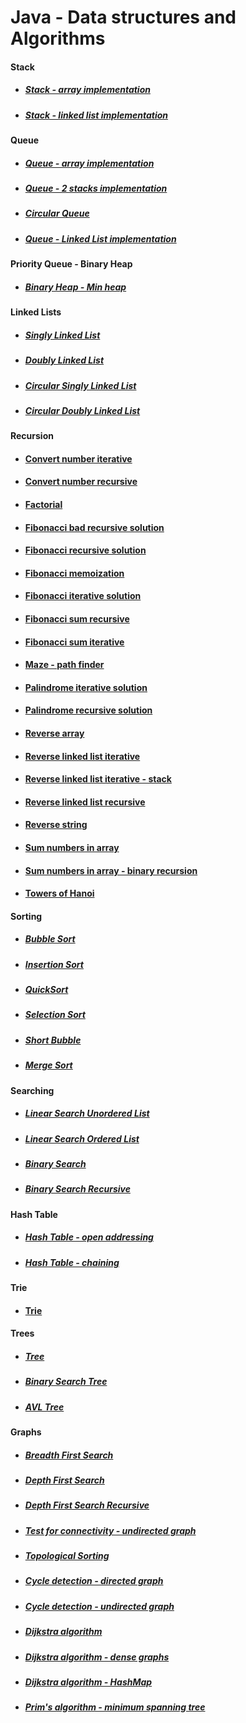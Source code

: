 # Java - Data structures and Algorithms 

#### Stack

- ##### [Stack - array implementation](https://github.com/ivanmmarkovic/Java-Data-Structures-and-Algorithms/tree/master/algorithms/src/main/java/ivanmarkovic/algorithms/stack/arrayimplementation)

- ##### [Stack - linked list implementation](https://github.com/ivanmmarkovic/Java-Data-Structures-and-Algorithms/tree/master/algorithms/src/main/java/ivanmarkovic/algorithms/stack/linkedlistimplementation)

#### Queue

- ##### [Queue - array implementation](https://github.com/ivanmmarkovic/Java-Data-Structures-and-Algorithms/tree/master/algorithms/src/main/java/ivanmarkovic/algorithms/queue/arrayimplementation)

- ##### [Queue - 2 stacks implementation](https://github.com/ivanmmarkovic/Java-Data-Structures-and-Algorithms/tree/master/algorithms/src/main/java/ivanmarkovic/algorithms/queue/stacksimplementation)

- ##### [Circular Queue](https://github.com/ivanmmarkovic/Java-Data-Structures-and-Algorithms/tree/master/algorithms/src/main/java/ivanmarkovic/algorithms/queue/circularqueue)

- ##### [Queue - Linked List implementation](https://github.com/ivanmmarkovic/Java-Data-Structures-and-Algorithms/tree/master/algorithms/src/main/java/ivanmarkovic/algorithms/queue/linkedlistimplementation)

#### Priority Queue - Binary Heap

- ##### [Binary Heap - Min heap](https://github.com/ivanmmarkovic/Java-Data-Structures-and-Algorithms/tree/master/algorithms/src/main/java/ivanmarkovic/algorithms/binaryheap)


#### Linked Lists 

- ##### [Singly Linked List](https://github.com/ivanmmarkovic/Java-Data-Structures-and-Algorithms/tree/master/algorithms/src/main/java/ivanmarkovic/algorithms/linkedlists/singlylinkedlists)

- ##### [Doubly Linked List](https://github.com/ivanmmarkovic/Java-Data-Structures-and-Algorithms/tree/master/algorithms/src/main/java/ivanmarkovic/algorithms/linkedlists/doublylinkedlist)

- ##### [Circular Singly Linked List](https://github.com/ivanmmarkovic/Java-Data-Structures-and-Algorithms/tree/master/algorithms/src/main/java/ivanmarkovic/algorithms/linkedlists/circularsinglylinkedlist)

- ##### [Circular Doubly Linked List](https://github.com/ivanmmarkovic/Java-Data-Structures-and-Algorithms/tree/master/algorithms/src/main/java/ivanmarkovic/algorithms/linkedlists/circulardoublylinkedlist)


#### Recursion

- #### [Convert number iterative](https://github.com/ivanmmarkovic/Java-Data-Structures-and-Algorithms/blob/master/algorithms/src/main/java/ivanmarkovic/algorithms/recursion/ConvertNumberIterative.java)

- #### [Convert number recursive](https://github.com/ivanmmarkovic/Java-Data-Structures-and-Algorithms/blob/master/algorithms/src/main/java/ivanmarkovic/algorithms/recursion/ConvertNumberRecursive.java)

- #### [Factorial](https://github.com/ivanmmarkovic/Java-Data-Structures-and-Algorithms/blob/master/algorithms/src/main/java/ivanmarkovic/algorithms/recursion/Factorial.java)

- #### [Fibonacci bad recursive solution](https://github.com/ivanmmarkovic/Java-Data-Structures-and-Algorithms/blob/master/algorithms/src/main/java/ivanmarkovic/algorithms/recursion/FibonacciRecursiveSolutionWorst.java)

- #### [Fibonacci recursive solution](https://github.com/ivanmmarkovic/Java-Data-Structures-and-Algorithms/blob/master/algorithms/src/main/java/ivanmarkovic/algorithms/recursion/FibonacciRecursiveSolution.java)

- #### [Fibonacci memoization](https://github.com/ivanmmarkovic/Java-Data-Structures-and-Algorithms/blob/master/algorithms/src/main/java/ivanmarkovic/algorithms/recursion/FibonacciMemoization.java)

- #### [Fibonacci iterative solution](https://github.com/ivanmmarkovic/Java-Data-Structures-and-Algorithms/blob/master/algorithms/src/main/java/ivanmarkovic/algorithms/recursion/FibonacciIterativeSolution.java)

- #### [Fibonacci sum recursive](https://github.com/ivanmmarkovic/Java-Data-Structures-and-Algorithms/blob/master/algorithms/src/main/java/ivanmarkovic/algorithms/recursion/FibonacciSumRecursive.java)

- #### [Fibonacci sum iterative](https://github.com/ivanmmarkovic/Java-Data-Structures-and-Algorithms/blob/master/algorithms/src/main/java/ivanmarkovic/algorithms/recursion/FibonacciSumIterative.java)

- #### [Maze - path finder](https://github.com/ivanmmarkovic/Java-Data-Structures-and-Algorithms/blob/master/algorithms/src/main/java/ivanmarkovic/algorithms/recursion/Maze.java)

- #### [Palindrome iterative solution](https://github.com/ivanmmarkovic/Java-Data-Structures-and-Algorithms/blob/master/algorithms/src/main/java/ivanmarkovic/algorithms/recursion/PalindromeIterative.java)

- #### [Palindrome recursive solution](https://github.com/ivanmmarkovic/Java-Data-Structures-and-Algorithms/blob/master/algorithms/src/main/java/ivanmarkovic/algorithms/recursion/PalindromeRecursive.java)

- #### [Reverse array](https://github.com/ivanmmarkovic/Java-Data-Structures-and-Algorithms/blob/master/algorithms/src/main/java/ivanmarkovic/algorithms/recursion/ReverseArray.java)

- #### [Reverse linked list iterative](https://github.com/ivanmmarkovic/Java-Data-Structures-and-Algorithms/blob/master/algorithms/src/main/java/ivanmarkovic/algorithms/recursion/ReverseLinkedListIterative.java)

- #### [Reverse linked list iterative - stack](https://github.com/ivanmmarkovic/Java-Data-Structures-and-Algorithms/blob/master/algorithms/src/main/java/ivanmarkovic/algorithms/recursion/ReverseLinkedListIterativeStack.java)

- #### [Reverse linked list recursive](https://github.com/ivanmmarkovic/Java-Data-Structures-and-Algorithms/blob/master/algorithms/src/main/java/ivanmarkovic/algorithms/recursion/ReverseLinkedListRecursive.java)

- #### [Reverse string](https://github.com/ivanmmarkovic/Java-Data-Structures-and-Algorithms/blob/master/algorithms/src/main/java/ivanmarkovic/algorithms/recursion/ReverseString.java)

- #### [Sum numbers in array](https://github.com/ivanmmarkovic/Java-Data-Structures-and-Algorithms/blob/master/algorithms/src/main/java/ivanmarkovic/algorithms/recursion/SumNumbersInArray.java)

- #### [Sum numbers in array - binary recursion](https://github.com/ivanmmarkovic/Java-Data-Structures-and-Algorithms/blob/master/algorithms/src/main/java/ivanmarkovic/algorithms/recursion/SumNumbersInArrayBinaryRecursion.java)

- #### [Towers of Hanoi](https://github.com/ivanmmarkovic/Java-Data-Structures-and-Algorithms/blob/master/algorithms/src/main/java/ivanmarkovic/algorithms/recursion/TowersOfHanoi.java)

#### Sorting

- ##### [Bubble Sort](https://github.com/ivanmmarkovic/Java-Data-Structures-and-Algorithms/blob/master/algorithms/src/main/java/ivanmarkovic/algorithms/sorting/BubbleSort.java)

- ##### [Insertion Sort](https://github.com/ivanmmarkovic/Java-Data-Structures-and-Algorithms/blob/master/algorithms/src/main/java/ivanmarkovic/algorithms/sorting/InsertionSort.java)

- ##### [QuickSort](https://github.com/ivanmmarkovic/Java-Data-Structures-and-Algorithms/blob/master/algorithms/src/main/java/ivanmarkovic/algorithms/sorting/QuickSort.java)

- ##### [Selection Sort](https://github.com/ivanmmarkovic/Java-Data-Structures-and-Algorithms/blob/master/algorithms/src/main/java/ivanmarkovic/algorithms/sorting/SelectionSort.java)

- ##### [Short Bubble](https://github.com/ivanmmarkovic/Java-Data-Structures-and-Algorithms/blob/master/algorithms/src/main/java/ivanmarkovic/algorithms/sorting/ShortBubble.java)

- ##### [Merge Sort](https://github.com/ivanmmarkovic/Java-Data-Structures-and-Algorithms/blob/master/algorithms/src/main/java/ivanmarkovic/algorithms/sorting/MergeSort.java)

#### Searching

- ##### [Linear Search Unordered List](https://github.com/ivanmmarkovic/Java-Data-Structures-and-Algorithms/blob/master/algorithms/src/main/java/ivanmarkovic/algorithms/searching/LinearSearchUnorderedList.java)

- ##### [Linear Search Ordered List](https://github.com/ivanmmarkovic/Java-Data-Structures-and-Algorithms/blob/master/algorithms/src/main/java/ivanmarkovic/algorithms/searching/LinearSearchOrderedList.java)

- ##### [Binary Search](https://github.com/ivanmmarkovic/Java-Data-Structures-and-Algorithms/blob/master/algorithms/src/main/java/ivanmarkovic/algorithms/searching/BinarySearch.java)

- ##### [Binary Search Recursive](https://github.com/ivanmmarkovic/Java-Data-Structures-and-Algorithms/blob/master/algorithms/src/main/java/ivanmarkovic/algorithms/searching/BinarySearchRecursive.java)

#### Hash Table

- ##### [Hash Table - open addressing](https://github.com/ivanmmarkovic/Java-Data-Structures-and-Algorithms/tree/master/algorithms/src/main/java/ivanmarkovic/algorithms/hashtable/openaddressing)

- ##### [Hash Table - chaining](https://github.com/ivanmmarkovic/Java-Data-Structures-and-Algorithms/tree/master/algorithms/src/main/java/ivanmarkovic/algorithms/hashtable/chaining)

#### Trie

- #### [Trie](https://github.com/ivanmmarkovic/Java-Data-Structures-and-Algorithms/tree/master/algorithms/src/main/java/ivanmarkovic/algorithms/trie)

#### Trees

- ##### [Tree](https://github.com/ivanmmarkovic/Java-Data-Structures-and-Algorithms/tree/master/algorithms/src/main/java/ivanmarkovic/algorithms/trees/tree)

- ##### [Binary Search Tree](https://github.com/ivanmmarkovic/Java-Data-Structures-and-Algorithms/tree/master/algorithms/src/main/java/ivanmarkovic/algorithms/trees/binarysearchtree)

- ##### [AVL Tree](https://github.com/ivanmmarkovic/Java-Data-Structures-and-Algorithms/tree/master/algorithms/src/main/java/ivanmarkovic/algorithms/trees/avltree)

#### Graphs

- ##### [Breadth First Search](https://github.com/ivanmmarkovic/Java-Data-Structures-and-Algorithms/tree/master/algorithms/src/main/java/ivanmarkovic/algorithms/graphs/breadthfirstsearch)

- ##### [Depth First Search](https://github.com/ivanmmarkovic/Java-Data-Structures-and-Algorithms/tree/master/algorithms/src/main/java/ivanmarkovic/algorithms/graphs/depthfirstsearch)

- ##### [Depth First Search Recursive](https://github.com/ivanmmarkovic/Java-Data-Structures-and-Algorithms/tree/master/algorithms/src/main/java/ivanmarkovic/algorithms/graphs/depthfirstsearchrecursive)

- ##### [Test for connectivity - undirected graph](https://github.com/ivanmmarkovic/Java-Data-Structures-and-Algorithms/tree/master/algorithms/src/main/java/ivanmarkovic/algorithms/graphs/connectivity/undirectedgraphs)

- ##### [Topological Sorting](https://github.com/ivanmmarkovic/Java-Data-Structures-and-Algorithms/tree/master/algorithms/src/main/java/ivanmarkovic/algorithms/graphs/topologicalsorting)

- ##### [Cycle detection - directed graph](https://github.com/ivanmmarkovic/Java-Data-Structures-and-Algorithms/tree/master/algorithms/src/main/java/ivanmarkovic/algorithms/graphs/cycledetection/directedgraph)

- ##### [Cycle detection - undirected graph](https://github.com/ivanmmarkovic/Java-Data-Structures-and-Algorithms/tree/master/algorithms/src/main/java/ivanmarkovic/algorithms/graphs/cycledetection/undirectedgraph)

- ##### [Dijkstra algorithm](https://github.com/ivanmmarkovic/Java-Data-Structures-and-Algorithms/tree/master/algorithms/src/main/java/ivanmarkovic/algorithms/graphs/dijkstra)

- ##### [Dijkstra algorithm - dense graphs](https://github.com/ivanmmarkovic/Java-Data-Structures-and-Algorithms/tree/master/algorithms/src/main/java/ivanmarkovic/algorithms/graphs/dijkstradensegraph)

- ##### [Dijkstra algorithm - HashMap](https://github.com/ivanmmarkovic/Java-Data-Structures-and-Algorithms/tree/master/algorithms/src/main/java/ivanmarkovic/algorithms/graphs/dijkstrahashmap)

- ##### [Prim's algorithm - minimum spanning tree](https://github.com/ivanmmarkovic/Java-Data-Structures-and-Algorithms/tree/master/algorithms/src/main/java/ivanmarkovic/algorithms/graphs/prim)

